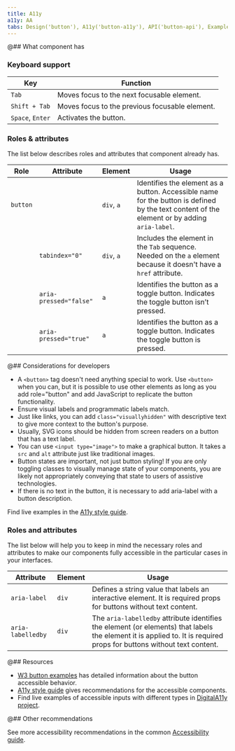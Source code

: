 ```yaml
---
title: A11y
a11y: AA
tabs: Design('button'), A11y('button-a11y'), API('button-api'), Example('button-code'), Changelog('button-changelog') 
---
```


@## What component has

### Keyboard support

| Key              | Function                                       |
| ---------------- | ---------------------------------------------- |
| `Tab`            | Moves focus to the next focusable element.     |
| `Shift + Tab`    | Moves focus to the previous focusable element. |
| `Space`, `Enter` | Activates the button.                          |

### Roles & attributes

The list below describes roles and attributes that component already has.

| Role     | Attribute              | Element    | Usage                                                                                                                                       |
| -------- | ---------------------- | ---------- | ------------------------------------------------------------------------------------------------------------------------------------------- |
| `button` |                        | `div`, `a` | Identifies the element as a button. Accessible name for the button is defined by the text content of the element or by adding `aria-label`. |
|          | `tabindex="0"`         | `div`, `a` | Includes the element in the `Tab` sequence. Needed on the `a` element because it doesn't have a `href` attribute.                          |
|          | `aria-pressed="false"` | `a`        | Identifies the button as a toggle button. Indicates the toggle button isn’t pressed.                                                       |
|          | `aria-pressed="true"`  | `a`        | Identifies the button as a toggle button. Indicates the toggle button is pressed.                                                           |

@## Considerations for developers

- A `<button>` tag doesn't need anything special to work. Use `<button>` when you can, but it is possible to use other elements as long as you add role="button" and add JavaScript to replicate the button functionality.
- Ensure visual labels and programmatic labels match.
- Just like links, you can add `class="visuallyhidden"` with descriptive text to give more context to the button's purpose.
- Usually, SVG icons should be hidden from screen readers on a button that has a text label.
- You can use `<input type="image">` to make a graphical button. It takes a `src` and `alt` attribute just like traditional images.
- Button states are important, not just button styling! If you are only toggling classes to visually manage state of your components, you are likely not appropriately conveying that state to users of assistive technologies.
- If there is no text in the button, it is necessary to add aria-label with a button description.

Find live examples in the [A11y style guide](https://a11y-style-guide.com/style-guide/section-general.html).

### Roles and attributes

The list below will help you to keep in mind the necessary roles and attributes to make our components fully accessible in the particular cases in your interfaces.

| Attribute         | Element | Usage                                                                                                                                                                 |
| ----------------- | ------- | --------------------------------------------------------------------------------------------------------------------------------------------------------------------- |
| `aria-label`      | `div`   | Defines a string value that labels an interactive element. It is required props for buttons without text content.                                                     |
| `aria-labelledby` | `div`   | The `aria-labelledby` attribute identifies the element (or elements) that labels the element it is applied to. It is required props for buttons without text content. |

@## Resources

- [W3 button examples](https://www.w3.org/TR/wai-aria-practices-1.1/examples/button/button.html) has detailed information about the button accessible behavior.
- [A11y style guide](https://a11y-style-guide.com/style-guide/section-general.html) gives recommendations for the accessible components.
- Find live examples of accessible inputs with different types in [DigitalA11y project](https://www.digitala11y.com/demos/accessibility-of-html-input-types-examples/).

@## Other recommendations

See more accessibility recommendations in the common [Accessibility guide](/core-principles/a11y/).
